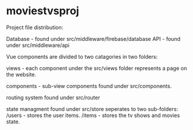# moviestvsproj

Project file distribution:

Database - found under src/middleware/firebase/database
API - found under src/middleware/api

Vue components are divided to two catagories in two folders: 

views - each component under the src/views folder represents a page on the website.

components - sub-view components found under src/components.

routing system found under src/router

state managment found under src/store seperates to two sub-folders:
/users - stores the user items.
/items - stores the tv shows and movies state.


